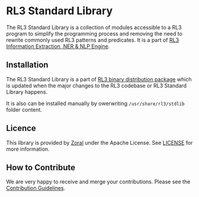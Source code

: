 # RL3 Standard Library
The RL3 Standard Library is a collection of modules accessible to a RL3 program to simplify the programming process and removing the need to rewrite commonly used RL3 patterns and predicates. It is a part of [RL3 Information Extraction, NER & NLP Engine](https://rl3.zorallabs.com/wiki/Main_Page).

## Installation
The RL3 Standard Library is a part of [RL3 binary distribution package](https://rl3.zorallabs.com/wiki/Installation_Guide) which is updated when the major changes to the RL3 codebase or RL3 Standard Library happens.

It is also can be installed manually by owerwriting `/usr/share/rl3/stdlib` folder content.

## Licence
This library is provided by [Zoral](https://zorallabs.com) under the Apache License. See [LICENSE](LICENSE) for more information.

## How to Contribute
We are very happy to receive and merge your contributions. Please see the [Contribution Guidelines](CONTRIBUTING.md).
